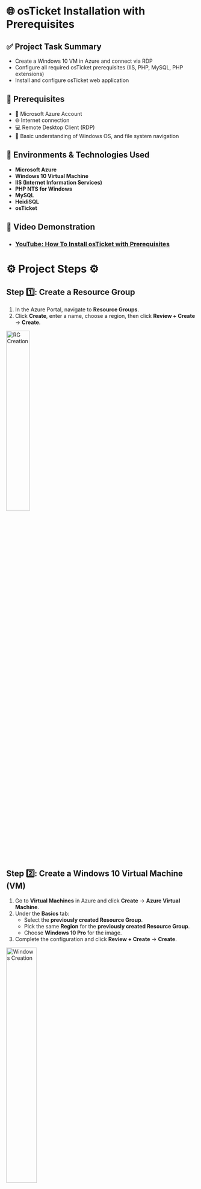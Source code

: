<h1> 🌐 osTicket Installation with Prerequisites </h1>

## ✅ Project Task Summary

- Create a Windows 10 VM in Azure and connect via RDP  
- Configure all required osTicket prerequisites (IIS, PHP, MySQL, PHP extensions)  
- Install and configure osTicket web application  

## 📌 Prerequisites

- 🔐 Microsoft Azure Account 
- 🌐 Internet connection  
- 💻 Remote Desktop Client (RDP)  
- 🧠 Basic understanding of Windows OS, and file system navigation  

## 🔗 Environments & Technologies Used

- **Microsoft Azure**  
- **Windows 10 Virtual Machine**  
- **IIS (Internet Information Services)**  
- **PHP NTS for Windows**  
- **MySQL**  
- **HeidiSQL**  
- **osTicket**

## 🎥 Video Demonstration

- ### [YouTube: How To Install osTicket with Prerequisites](https://www.youtube.com)

<h1> ⚙️ Project Steps ⚙️ </h1>


## Step 1️⃣: Create a Resource Group  
1. In the Azure Portal, navigate to **Resource Groups**.  
2. Click **Create**, enter a name, choose a region, then click **Review + Create** → **Create**.

<p>
<img src="https://imgur.com/DXPxCjA.png" height="35%" width="35%" alt="RG Creation">
</p>

<br>

## Step 2️⃣: Create a Windows 10 Virtual Machine (VM)  
1. Go to **Virtual Machines** in Azure and click **Create** → **Azure Virtual Machine**.  
2. Under the **Basics** tab:  
   - Select the **previously created Resource Group**.
   - Pick the same **Region** for the **previously created Resource Group**.
   - Choose **Windows 10 Pro** for the image.  
3. Complete the configuration and click **Review + Create** → **Create**.

<p>
<img src="https://imgur.com/HFnUwht.png" height="40%" width="40%" alt="Windows Creation">
</p>


## Step 3️⃣: Using Remote Desktop Protocol (RDP)

1. In Azure, open your **Windows VM** and copy its **Public IP Address**.
2. On your local machine, search for and open **Remote Desktop Connection**.
3. Paste the copied IP into the **Computer** field.
4. Enter the **Windows VM username**, click **Connect**, and log in.
   
<p>
<img src="https://imgur.com/JclDJbE.png" height="90%" width="90%" alt="RDP">
</p>


## Step 4️⃣: Installing OSTicket Prerequisites 

1. On the **Windows VM**, open **Edge**, download & extract the [OSTicket Installation Files](https://drive.google.com/file/d/118z3d-o9Oyom8FgGzbJe2iBiIVB3s1Th/view?usp=sharing) onto your desktop.
2. Windows search for **"Turn Windows Features On or Off"**. Open it & expand **Internet Information Services (IIS)** → World Wide Web Services → Application Development Features → check **CGI**, then click **OK**.
3. In the **OSTicket Installation Files**, run and install **PHPManagerForIIS** and **rewrite_amd64**.
4. In **File Explorer**, go to **This PC → C:** and create a new folder named **PHP**.
5. Extract **php-7.3.8-nts-Win32** into the newly created **PHP** folder.
6. Install **VC_redist.x86** from the **OSTicket Installation Files**.
7. Install **MySQL 5.5.62**:
   - Choose **Typical Setup** → Launch Configuration Wizard → Standard Configuration.
   - Set **Username: root** **Password: root** (for simplicity in this project).
8. Open **IIS Manager** as Administrator → In **PHP Manager**, click **Register new PHP version** → Browse to **C:\PHP\php-cgi.exe** and register it.
9. In **IIS**, right-click the VM's name under **Connections** → **Start & Stop** to apply all changes.
 

<p>
<img src="https://imgur.com/XOezo7q.png" height="90%" width="90%" alt="RDP">
</p>




## Step 5️⃣: OSTicket Installation
1. In the **OSTicket Installation Files**, extract the **OSTicket** zipped folder.
2. Open **File Explorer** → **This PC → (C:) → inetpub → wwwroot**.
3. Copy the **Upload** folder in the exetracted **OSTicket** zipped folder → Paste it into **wwwroot** → Rename it to **osTicket**.
4. In **IIS**, restart the server → Expand **Sites → Default Web Site → osTicket** → Click **osTicket** → On the right panel, click **Browse:80** to open it in the browser.
5. Enable required PHP Extensions in IIS:
   - Double-click **PHP Manager** → **Enable or Disable an Extension** → Right-click and enable:
     - **php_imap.dll**
     - **php_intl.dll**
     - **php_opcache.dll**
6. Rename the file at **C:\inetpub\wwwroot\osTicket\include\ost-sampleconfig.php** → **ost-config.php**.
7. Modify **ost-config.php** permissions:
   - Right-click → **Properties → Security → Advanced → Disable Inheritance → Remove all permissions → Add** → Select **Everyone → Grant Full Control → Apply**.
8. Refresh the **osTicket Web Installer** page → Fill in **System Settings** and **Admin User** information (note the credentials).
9. Install **HeidiSQL** from the **OSTicket Installation Files** (default setup).
10. In **HeidiSQL**:
    - Click **New** → Enter **Username: root** and **Password: root** → Click **Open**.
11. Right-click the unnamed connection → **Create New → Database** → Name it **osTicket**.
12. On the **osTicket Web Installer**, input:
    - **MySQL Database:** osTicket
    - **MySQL Username:** root
    - **MySQL Password:** root
13. Click **Install!** 🎉

<p>
<img src="https://imgur.com/XOezo7q.png" height="90%" width="90%" alt="RDP">
</p>

